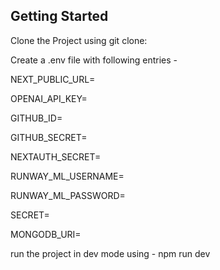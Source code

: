 ## Getting Started

Clone the Project using git clone:

Create a .env file with following entries -

NEXT_PUBLIC_URL=

OPENAI_API_KEY=

GITHUB_ID=

GITHUB_SECRET=

NEXTAUTH_SECRET=

RUNWAY_ML_USERNAME=

RUNWAY_ML_PASSWORD=

SECRET=

MONGODB_URI=

run the project in dev mode using -
npm run dev
